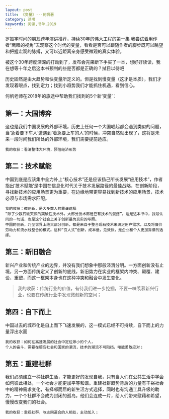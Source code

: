 ```yaml
---
layout: post
title: 《变量》---何帆著
category: 读书
keywords: 阅读,书单,2019
---
```


罗振宇时间的朋友跨年演讲推荐，持续30年的伟大工程的第一集
我尝试着用作者“鹰眼的视角”去观察这个时代的变量，看看是否可以跟随作者的脚步既可以眺望和把握宏观的脉搏，又可以近距离亲身感受微观的真实体验。

被这个30年跨度深深的打动到了，发布会完果断下手买了一本，想好好读读，我在想等十年之后这本书预判的些是否都是正确的？拭目以待吧

历史固然是由大趋势和快变量所定义的。但是找到慢变量（这才是本质），我们才发现着眼点，找到定力；找到小趋势我们才能抓住机遇，看到信心。

何帆老师在2018年的旅途中帮助我们找到的5个新‘变量’：
## 第一：大国博弈
这也是我们中国发展的外部环境，历史上任何一个大国崛起都会遇到类似的问题，当‘急着要下车人’遭遇到‘着急要上车的人’的时候，冲突自然就出现了，这将是未来一段时间我们所处的外部环境，我们需要提前适应。
``` 
我的收获：看清整体大环境，预估经济形势
```

## 第二：技术赋能
中国到底是应该集中全力补上“核心技术”还是应该扬己所长发展“应用技术”，作者指出‘技术赋能’是中国在信息化时代关于技术发展路径的最佳战略，在创新阶段，寻找新技术的应用场景更为重要，在边缘地带更容易找到新技术的应用场景，技术必须与市场需求匹配。


```
我的收获：微创新，是大多数人的靠谱选择
“除了少数石破天惊的突破性技术外，大部分技术都是已有技术的混搭”。这是这本书中，我最认同的一句话，也是这个社会上关于创新最为真实的写照。
中国的创新，乃至世界上绝大部分创新，都是来自于整合现有技术来满足用户需求，以及将廉价劳动力和流水线整合的模式。这种“穷人式”创新，成本低，见效快，是企业和个人更加靠谱的选择。
```


## 第三：新旧融合
新兴产业和传统产业的边界，并没有我们想象中那般泾渭分明。一方面创新没有止境，另一方面传统定义了创新的底线，新旧势力在实业的框架内冲突、颠覆、建设、重塑，而这一框架本身也在这种冲突和融合中发生变化。
> 我的收获：传统行业的价值，有待我们进一步挖掘，不要一味羡慕新兴行业，也要在传统行业中发现微创新的空间；

## 第四：自下而上
中国过去的城市化是自上而下飞速发展的，这一模式已经不可持续，自下而上的力量浮出水面

```
我的收获：如何在高速发展的社会中定位渺小的个人，
个人的奋斗，需要在顺应社会和国家的潮流，技术的潮流不可阻挡，唯能勇敢应对；
```

## 第五：重建社群
我们必须建立一种社群生活，才能更好的发现自我，只有当人们在公共生活中学会如何彼此相处，一个社会才能更加平等和谐。重建社群趋势背后的力量有丰裕社会中的精神需求变化，有择邻而居的新生活方式选择，同时也有沟通工具升级的助力，一个个社群不会成为封闭的孤岛，他们会连成一片，给人们带来慰藉和希望，慢慢改变我们的社会。


```
我的收获：重视社群，与志同道合的人相处，主动加入；
```

